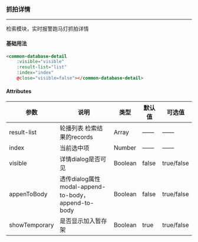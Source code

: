 ### 抓拍详情

------

检索模块，实时报警跑马灯抓拍详情

#### 基础用法


```html
<common-database-detail
    :visible="visible"
    :result-list="list"
    :index="index"
    @close="visible=false"></common-database-detail>
```

#### Attributes

| 参数        | 说明                                         | 类型    | 默认值 | 可选值     |
| ----------- | -------------------------------------------- | ------- | ------ | ---------- |
| result-list | 轮播列表 检索结果的records                   | Array   | ——     | ——         |
| index       | 当前选中项                                   | Number  | ——     | ——         |
| visible     | 详情dialog是否可见                           | Boolean | false  | true/false |
| appenToBody     | 透传dialog属性modal-append-to-body，append-to-body | Boolean | false  | true/false |
| showTemporary     | 是否显示加入暂存架 | Boolean | true  | true/false |

